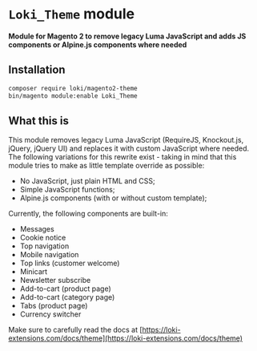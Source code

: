# `Loki_Theme` module
**Module for Magento 2 to remove legacy Luma JavaScript and adds JS components or Alpine.js components where needed**

## Installation
```bash
composer require loki/magento2-theme
bin/magento module:enable Loki_Theme
```

## What this is
This module removes legacy Luma JavaScript (RequireJS, Knockout.js, jQuery, jQuery UI) and replaces it with custom JavaScript where needed. The following variations for this rewrite exist - taking in mind that this module tries to make as little template override as possible:

- No JavaScript, just plain HTML and CSS;
- Simple JavaScript functions;
- Alpine.js components (with or without custom template);

Currently, the following components are built-in:

- Messages
- Cookie notice
- Top navigation
- Mobile navigation
- Top links (customer welcome)
- Minicart
- Newsletter subscribe
- Add-to-cart (product page)
- Add-to-cart (category page)
- Tabs (product page)
- Currency switcher

Make sure to carefully read the docs at [https://loki-extensions.com/docs/theme](https://loki-extensions.com/docs/theme)

